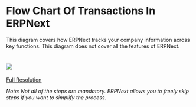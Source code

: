 # Flow Chart Of Transactions In ERPNext

This diagram covers how ERPNext tracks your company information across key
functions. This diagram does not cover all the features of ERPNext.



# ![](assets/erpnext_org/images/erpnext/overview.png)




[Full Resolution](/assets/erpnext_org/images/erpnext/overview.png)

_Note: Not all of the steps are mandatory. ERPNext allows you to freely skip
steps if you want to simplify the process._

